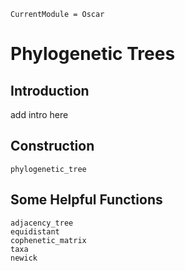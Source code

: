 ```@meta
CurrentModule = Oscar
```

# Phylogenetic Trees

## Introduction

add intro here

## Construction

```@docs
phylogenetic_tree
```

## Some Helpful Functions

```@docs
adjacency_tree
equidistant
cophenetic_matrix
taxa
newick
```
